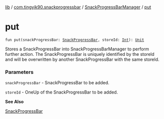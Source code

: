 [lib](../../index.md) / [com.tingyik90.snackprogressbar](../index.md) / [SnackProgressBarManager](index.md) / [put](./put.md)

# put

`fun put(snackProgressBar: `[`SnackProgressBar`](../-snack-progress-bar/index.md)`, storeId: `[`Int`](https://kotlinlang.org/api/latest/jvm/stdlib/kotlin/-int/index.html)`): `[`Unit`](https://kotlinlang.org/api/latest/jvm/stdlib/kotlin/-unit/index.html)

Stores a SnackProgressBar into SnackProgressBarManager to perform further action.
The SnackProgressBar is uniquely identified by the storeId and will be overwritten
by another SnackProgressBar with the same storeId.

### Parameters

`snackProgressBar` - SnackProgressBar to be added.

`storeId` - OneUp of the SnackProgressBar to be added.

**See Also**

[SnackProgressBar](../-snack-progress-bar/index.md)


